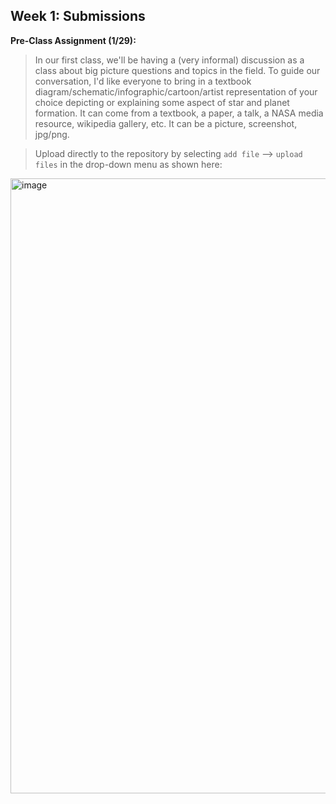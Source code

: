 ## Week 1: Submissions

**Pre-Class Assignment (1/29):**  
> In our first class, we'll be having a (very informal) discussion as a class about big picture questions and topics in the field. 
> To guide our conversation, I'd like everyone to bring in a textbook diagram/schematic/infographic/cartoon/artist representation of your choice depicting or explaining some aspect of star and planet formation. It can come from a textbook, a paper, a talk, a NASA media resource, wikipedia gallery, etc. It can be a picture, screenshot, jpg/png. 

> Upload directly to the repository by selecting `add file` --> `upload files` in the drop-down menu as shown here:
  <img width="984" alt="image" src="https://github.com/akuznetsova/spf-2024/assets/20684970/a8e3f86b-2825-4a68-948a-148722a7704c">

